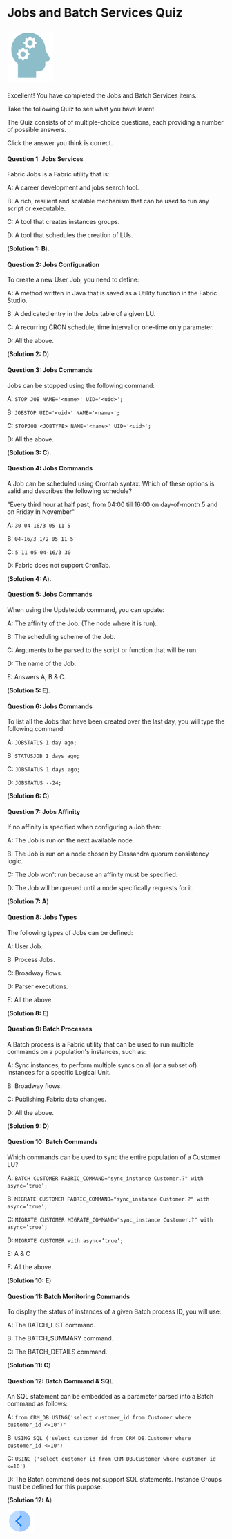 # Jobs and Batch Services Quiz

## ![](/academy/Training_Level_1/03_fabric_basic_LU/images/Quiz.png)
Excellent! 
You have completed the Jobs and Batch Services items.


Take the following Quiz to see what you have learnt. 

The Quiz consists of of multiple-choice questions, each providing a number of possible answers. 

Click the answer you think is correct. 


#### Question 1: Jobs Services

Fabric Jobs is a Fabric utility that is:

A: A career development and jobs search tool.

B: A rich, resilient and scalable mechanism that can be used to run any script or executable.

C: A tool that creates instances groups.

D: A tool that schedules the creation of LUs.

(**Solution 1: B**).


#### Question 2: Jobs Configuration

To create a new User Job, you need to define:

A: A method written in Java that is saved as a Utility function in the Fabric Studio.

B: A dedicated entry in the Jobs table of a given LU.

C: A recurring CRON schedule, time interval or one-time only parameter.

D: All the above.

(**Solution 2: D**).


#### Question 3: Jobs Commands

Jobs can be stopped using the following command:

A: ```STOP JOB NAME='<name>' UID='<uid>';```

B: ```JOBSTOP UID='<uid>' NAME='<name>';```

C: ```STOPJOB <JOBTYPE> NAME='<name>' UID='<uid>';```
  
D: All the above.


(**Solution 3: C**).


#### Question 4: Jobs Commands

A Job can be scheduled using Crontab syntax. Which of these options is valid and describes the following schedule?

"Every third hour at half past, from 04:00 till 16:00 on day-of-month 5 and on Friday in November"
  
A: ```30 04-16/3 05 11 5```

B: ```04-16/3 1/2 05 11 5```

C: ```5 11 05 04-16/3 30```

D: Fabric does not support CronTab.


(**Solution 4: A**).


#### Question 5: Jobs Commands

When using the UpdateJob command, you can update:

A: The affinity of the Job. (The node where it is run).

B: The scheduling scheme of the Job.

C: Arguments to be parsed to the script or function that will be run.

D: The name of the Job.

E: Answers A, B & C.


(**Solution 5: E**).


#### Question 6: Jobs Commands

To list all the Jobs that have been created over the last day, you will type the following command:

A: ```JOBSTATUS 1 day ago;```

B: ```STATUSJOB 1 days ago;```

C: ```JOBSTATUS 1 days ago;```

D: ```JOBSTATUS --24;```

(**Solution 6: C**)


#### Question 7: Jobs Affinity

If no affinity is specified when configuring a Job then:

A: The Job is run on the next available node.

B: The Job is run on a node chosen by Cassandra quorum consistency logic.

C: The Job won't run because an affinity must be specified.

D: The Job will be queued until a node specifically requests for it.

(**Solution 7: A**)


#### Question 8: Jobs Types 

The following types of Jobs can be defined:

A: User Job.

B: Process Jobs.

C: Broadway flows.

D: Parser executions.

E: All the above.

(**Solution 8: E**)


#### Question 9: Batch Processes

A Batch process is a Fabric utility that can be used to run multiple commands on a population's instances, such as:

A: Sync instances, to perform multiple syncs on all (or a subset of) instances for a specific Logical Unit. 

B: Broadway flows.

C: Publishing Fabric data changes. 

D: All the above.

(**Solution 9: D**)


#### Question 10: Batch Commands 

Which commands can be used to sync the entire population of a Customer LU?

A: ```BATCH CUSTOMER FABRIC_COMMAND="sync_instance Customer.?" with async=’true’;```

B: ```MIGRATE CUSTOMER FABRIC_COMMAND="sync_instance Customer.?" with async=’true’;```

C: ```MIGRATE CUSTOMER MIGRATE_COMMAND="sync_instance Customer.?" with async=’true’;```

D: ```MIGRATE CUSTOMER with async=’true’;```

E: A & C

F: All the above.

(**Solution 10: E**)


#### Question 11: Batch Monitoring Commands

To display the status of instances of a given Batch process ID, you will use:

A: The BATCH_LIST command.

B: The BATCH_SUMMARY command.

C: The BATCH_DETAILS command.

(**Solution 11: C**)


#### Question 12: Batch Command & SQL

An SQL statement can be embedded as a parameter parsed into a Batch command as follows:

A: ```from CRM_DB USING('select customer_id from Customer where customer_id <=10')"```

B: ```USING SQL ('select customer_id from CRM_DB.Customer where customer_id <=10')```

C: ```USING ('select customer_id from CRM_DB.Customer where customer_id <=10')```

D: The Batch command does not support SQL statements. Instance Groups must be defined for this purpose.

(**Solution 12: A**)


[![Previous](/articles/images/Previous.png)](/academy/Training_Level_1/07_jobs_and_batch_services/02_jobs_and_batches_flow.md)

